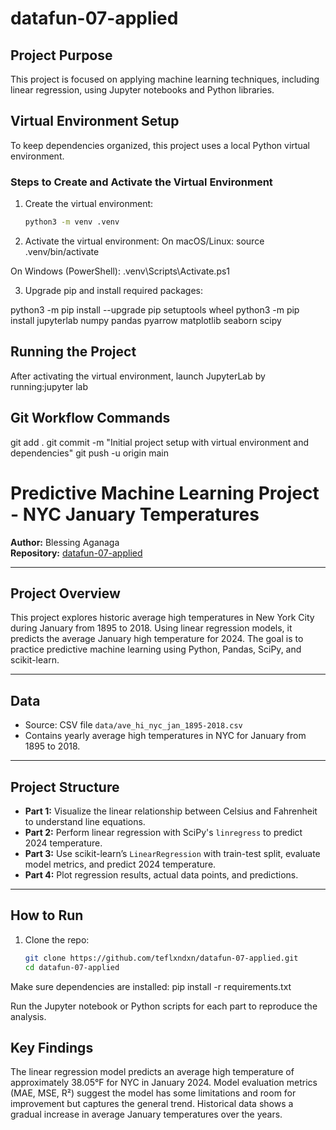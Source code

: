 # datafun-07-applied

## Project Purpose
This project is focused on applying machine learning techniques, including linear regression, using Jupyter notebooks and Python libraries.

## Virtual Environment Setup

To keep dependencies organized, this project uses a local Python virtual environment.

### Steps to Create and Activate the Virtual Environment

1. Create the virtual environment:
   ```bash
   python3 -m venv .venv

2. Activate the virtual environment:
On macOS/Linux:
source .venv/bin/activate

On Windows (PowerShell):
.venv\Scripts\Activate.ps1

3. Upgrade pip and install required packages:

python3 -m pip install --upgrade pip setuptools wheel
python3 -m pip install jupyterlab numpy pandas pyarrow matplotlib seaborn scipy

## Running the Project
After activating the virtual environment, launch JupyterLab by running:jupyter lab

## Git Workflow Commands

git add .
git commit -m "Initial project setup with virtual environment and dependencies"
git push -u origin main




# Predictive Machine Learning Project - NYC January Temperatures

**Author:** Blessing Aganaga  
**Repository:** [datafun-07-applied](https://github.com/teflxndxn/datafun-07-applied.git)  

---

## Project Overview

This project explores historic average high temperatures in New York City during January from 1895 to 2018. Using linear regression models, it predicts the average January high temperature for 2024. The goal is to practice predictive machine learning using Python, Pandas, SciPy, and scikit-learn.

---

## Data

- Source: CSV file `data/ave_hi_nyc_jan_1895-2018.csv`  
- Contains yearly average high temperatures in NYC for January from 1895 to 2018.

---

## Project Structure

- **Part 1:** Visualize the linear relationship between Celsius and Fahrenheit to understand line equations.  
- **Part 2:** Perform linear regression with SciPy's `linregress` to predict 2024 temperature.  
- **Part 3:** Use scikit-learn’s `LinearRegression` with train-test split, evaluate model metrics, and predict 2024 temperature.  
- **Part 4:** Plot regression results, actual data points, and predictions.  

---

## How to Run

1. Clone the repo:  
   ```bash
   git clone https://github.com/teflxndxn/datafun-07-applied.git
   cd datafun-07-applied

Make sure dependencies are installed:
pip install -r requirements.txt

Run the Jupyter notebook or Python scripts for each part to reproduce the analysis.

## Key Findings

The linear regression model predicts an average high temperature of approximately 38.05°F for NYC in January 2024.
Model evaluation metrics (MAE, MSE, R²) suggest the model has some limitations and room for improvement but captures the general trend.
Historical data shows a gradual increase in average January temperatures over the years.